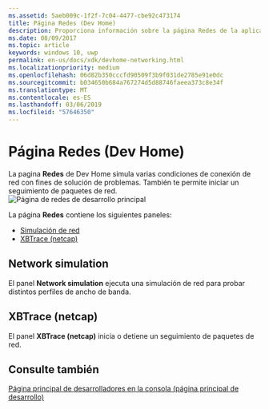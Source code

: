 ```yaml
---
ms.assetid: 5aeb009c-1f2f-7c04-4477-cbe92c473174
title: Página Redes (Dev Home)
description: Proporciona información sobre la página Redes de la aplicación Dev Home para Xbox One.
ms.date: 08/09/2017
ms.topic: article
keywords: windows 10, uwp
permalink: en-us/docs/xdk/devhome-networking.html
ms.localizationpriority: medium
ms.openlocfilehash: 06d82b350cccfd90509f3b9f031de2785e91e0dc
ms.sourcegitcommit: b034650b684a767274d5d88746faeea373c8e34f
ms.translationtype: MT
ms.contentlocale: es-ES
ms.lasthandoff: 03/06/2019
ms.locfileid: "57646350"
---
```

# <a name="networking-page-dev-home"></a>Página Redes (Dev Home)
   
  
La pagina **Redes** de Dev Home simula varias condiciones de conexión de red con fines de solución de problemas. También te permite iniciar un seguimiento de paquetes de red.   
 ![Página de redes de desarrollo principal](images/devhome_networking.png)   
  
La página **Redes** contiene los siguientes paneles:   
 
   *  [Simulación de red](#ID4EEB)  
   *  [XBTrace (netcap)](#ID4EOB)  

 
<a id="ID4EEB"></a>

   

## <a name="network-simulation"></a>Network simulation  
   
  
El panel **Network simulation** ejecuta una simulación de red para probar distintos perfiles de ancho de banda.   
  
<a id="ID4EOB"></a>

   

## <a name="xbtrace-netcap"></a>XBTrace (netcap)  
   
  
El panel **XBTrace (netcap)** inicia o detiene un seguimiento de paquetes de red.   
  
<a id="ID4E2B"></a>

   

## <a name="see-also"></a>Consulte también  
 [Página principal de desarrolladores en la consola (página principal de desarrollo)](dev-home.md)

  